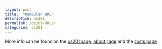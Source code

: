 ```yaml
---
layout: post
title:  "Kumpulan URL"
description: os201
permalink: /os201/URLs/
categories: os201
---
```


More info can be found on the [os201 page](../), [about page](../../about) and the [posts page](../../posts/)